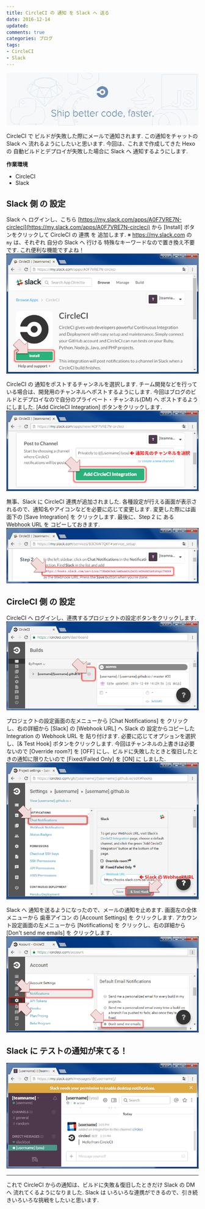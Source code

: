 ```yaml
---
title: CircleCI の 通知 を Slack へ 送る
date: 2016-12-14
updated: 
comments: true
categories: ブログ
tags:
- CircleCI
- Slack
---
```


![](/assets/circleci/circleci.png "CircleCI")

CircleCI で ビルドが失敗した際にメールで通知されます. この通知をチャットの Slack へ 流れるようにしたいと思います. 今回は、これまで作成してきた Hexo の 自動ビルドとデプロイが失敗した場合に Slack へ 通知するようにします.

**作業環境**
- CircleCI
- Slack


## Slack 側 の 設定
Slack へ ログインし、こちら [https://my.slack.com/apps/A0F7VRE7N-circleci](https://my.slack.com/apps/A0F7VRE7N-circleci) から [Install] ボタンをクリックして CircleCI の 連携 を 追加します.
※ https://my.slack.com の `my` は、それぞれ 自分の Slack へ 行ける 特殊なキーワードなので置き換え不要です. これ便利な機能ですよね！
![](/assets/circleci/slack/01.png)

CircleCI の 通知をポストするチャンネルを選択します. チーム開発などを行っている場合は、開発用のチャンネルへポストするようにします. 今回はブログのビルドとデプロイなので自分のプライベート・チャンネル(DM) へ ポストするようにしました. [Add CircleCI Integration] ボタンをクリックします.
![](/assets/circleci/slack/02.png)

無事、Slack に CircleCI 連携が追加されました. 各種設定が行える画面が表示されるので、通知名やアイコンなどを必要に応じて変更します. 変更した際には画面下の [Save Integration] を クリックします.
最後に、Step 2 に ある Webhook URL を コピーしておきます.
![](/assets/circleci/slack/03.png)


## CircleCI 側 の 設定
CircleCI へ ログインし、連携するプロジェクトの設定ボタンをクリックします.
![](/assets/circleci/slack/04.png)

プロジェクトの設定画面の左メニューから [Chat Notifications] を クリックし、右の詳細から [Slack] の [Webhook URL] へ Slack の 設定からコピーした Integration の Webhook URL を 貼り付けます.
必要に応じてオプションを選択し、[& Test Hook] ボタンをクリックします.
今回はチャンネルの上書きは必要ないので [Override room?] を [OFF] にし、ビルドに失敗したときと復旧したときの通知に限りたいので [Fixed/Failed Only] を [ON] に しました.
![](/assets/circleci/slack/05.png)

Slack へ 通知を送るようになったので、メールの通知を止めます.
画面左の全体メニューから 歯車アイコン の [Account Settings] を クリックします.
アカウント設定画面の左メニューから [Notifications] を クリックし、右の詳細から [Don't send me emails] を クリックします.
![](/assets/circleci/slack/06.png)


## Slack に テストの通知が来てる！
![](/assets/circleci/slack/07.png)



- - - -
これで CircleCI からの通知は、ビルドに失敗＆復旧したときだけ Slack の DM へ 流れてくるようになりました.
Slack は いろいろな連携ができるので、引き続きいろいろな挑戦をしたいと思います.
